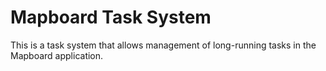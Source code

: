 # Mapboard Task System

This is a task system that allows management of long-running tasks in the Mapboard application.
